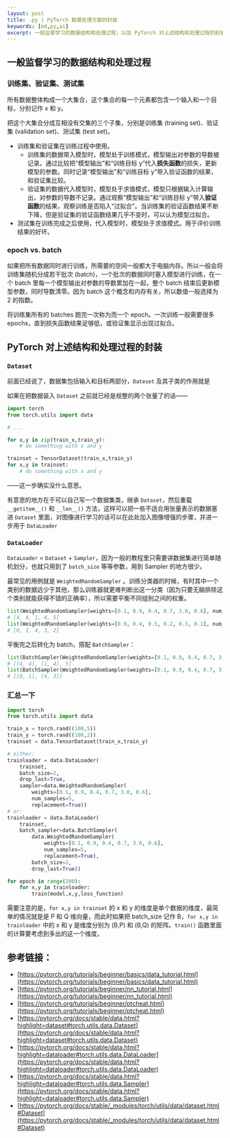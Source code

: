```yaml
---
layout: post
title: .py | PyTorch 数据处理方面的封装
keywords: [md,py,ai]
excerpt: 一般监督学习的数据结构和处理过程，以及 PyTorch 对上述结构和处理过程的封装
---
```


## 一般监督学习的数据结构和处理过程

### 训练集、验证集、测试集

所有数据整体构成一个大集合，这个集合的每一个元素都包含一个输入和一个目标，分别记作 x 和 y。

把这个大集合分成互相没有交集的三个子集，分别是训练集 (training set)、验证集 (validation set)、测试集 (test set)。

- 训练集和验证集在训练过程中使用。
    - 训练集的数据带入模型时，模型处于训练模式，模型输出对参数的导数被记录。通过比较把“模型输出”和“训练目标 y”代入**损失函数**的损失，更新模型的参数。同时记录“模型输出”和“训练目标 y”带入验证函数的结果，和验证集比较。
    - 验证集的数据代入模型时，模型处于求值模式，模型只根据输入计算输出，对参数的导数不记录。通过观察“模型输出”和“训练目标 y”带入**验证函数**的结果，观察训练是否陷入“过拟合”。当训练集的验证函数结果不断下降，但是验证集的验证函数结果几乎不变时，可以认为模型过拟合。
- 测试集在训练完成之后使用，代入模型时，模型处于求值模式。用于评价训练结果的好坏。

### epoch vs. batch

如果把所有数据同时进行训练，所需要的空间一般都大于电脑内存。所以一般会将训练集随机分成若干批次 (batch)，一个批次的数据同时塞入模型进行训练，在一个 batch 里每一个模型输出对参数的导数累加在一起，整个 batch 结束后更新模型参数，同时导数清零。因为 batch 这个概念和内存有关，所以数值一般选择为 2 的指数。

将训练集所有的 batches 跑完一次称为而一个 epoch。一次训练一般需要很多 epochs，直到损失函数结果足够低，或验证集显示出现过拟合。

## PyTorch 对上述结构和处理过程的封装

### `Dataset`

前面已经说了，数据集包括输入和目标两部分，`Dateset` 及其子类的作用就是

如果在把数据装入 `Dataset` 之前就已经是规整的两个张量了的话——

```python
import torch
from torch.utils import data

# ...

for x,y in zip(train_x,train_y):
    # do something with x and y

trainset = TensorDataset(train_x,train_y)
for x,y in trainset:
    # do something with x and y
```

——这一步确实没什么意思。

有意思的地方在于可以自己写一个数据集类，继承 `Dataset`，然后重载 `__getitem__()` 和 `__len__()` 方法，这样可以把一些不适合用张量表示的数据塞进 `Dataset` 里面，对图像进行学习的话可以在此处加入图像增强的步骤，并进一步用于 `DataLoader`

### `DataLoader`

`DataLoader` = `Dataset` + `Sampler`，因为一般的教程里只需要讲数据集进行简单随机划分，也就只用到了 `batch_size` 等等参数，用到 Sampler 的地方很少。

最常见的用例就是 `WeightedRandomSampler` 。训练分类器的时候，有时其中一个类别的数据远少于其他，那么训练器就更难判断出这一分类（因为只要无脑排除这个类别就能获得不错的正确率），所以需要平衡不同组别之间的权重。

```python
list(WeightedRandomSampler(weights=[0.1, 0.9, 0.4, 0.7, 3.0, 0.6], num_samples=5, replacement=True))
# [4, 4, 1, 4, 5]
list(WeightedRandomSampler(weights=[0.9, 0.4, 0.5, 0.2, 0.3, 0.1], num_samples=5, replacement=False))
# [0, 1, 4, 3, 2]
```

平衡完之后转化为 batch，搭配 `BatchSampler`：

```python
list(BatchSampler(WeightedRandomSampler(weights=[0.1, 0.9, 0.4, 0.7, 3.0, 0.6], num_samples=5, replacement=True), batch_size=2, drop_last=False))
# [[4, 4], [1, 4], 5]
list(BatchSampler(WeightedRandomSampler(weights=[0.1, 0.9, 0.4, 0.7, 3.0, 0.6], num_samples=5, replacement=True), batch_size=2, drop_last=True))
# [[0, 1], [4, 3]]
```

### 汇总一下

```python
import torch
from torch.utils import data

train_x = torch.rand((100,5))
train_y = torch.rand((100,2))
trainset = data.TensorDataset(train_x,train_y)

# either:
trainloader = data.DataLoader(
    trainset,
    batch_size=2,
    drop_last=True,
    sampler=data.WeightedRandomSampler(
        weights=[0.1, 0.9, 0.4, 0.7, 3.0, 0.6], 
        num_samples=5, 
        replacement=True))
# or:
trainloader = data.DataLoader(
    trainset,
    batch_sampler=data.BatchSampler(
        data.WeightedRandomSampler(
            weights=[0.1, 0.9, 0.4, 0.7, 3.0, 0.6], 
            num_samples=5, 
            replacement=True), 
        batch_size=2, 
        drop_last=True))

for epoch in range(100):
    for x,y in trainloader:
        train(model,x,y,loss_function)
```

需要注意的是，`for x,y in trainset` 的 x 和 y 的维度是单个数据的维度，最简单的情况就是是 P 和 Q 维向量，而此时如果把 batch_size 记作 B，`for x,y in trainloader` 中的 x 和 y 是维度分别为 (B,P) 和 (B,Q) 的矩阵。`train()` 函数里面的计算要考虑到多出的这一个维度。

## 参考链接：

- [https://pytorch.org/tutorials/beginner/basics/data_tutorial.html](https://pytorch.org/tutorials/beginner/basics/data_tutorial.html)
- [https://pytorch.org/tutorials/beginner/nn_tutorial.html](https://pytorch.org/tutorials/beginner/nn_tutorial.html)
- [https://pytorch.org/tutorials/beginner/ptcheat.html](https://pytorch.org/tutorials/beginner/ptcheat.html)
- [https://pytorch.org/docs/stable/data.html?highlight=dataset#torch.utils.data.Dataset](https://pytorch.org/docs/stable/data.html?highlight=dataset#torch.utils.data.Dataset)
- [https://pytorch.org/docs/stable/data.html?highlight=dataloader#torch.utils.data.DataLoader](https://pytorch.org/docs/stable/data.html?highlight=dataloader#torch.utils.data.DataLoader)
- [https://pytorch.org/docs/stable/data.html?highlight=dataloader#torch.utils.data.Sampler](https://pytorch.org/docs/stable/data.html?highlight=dataloader#torch.utils.data.Sampler)
- [https://pytorch.org/docs/stable/_modules/torch/utils/data/dataset.html#Dataset](https://pytorch.org/docs/stable/_modules/torch/utils/data/dataset.html#Dataset)
